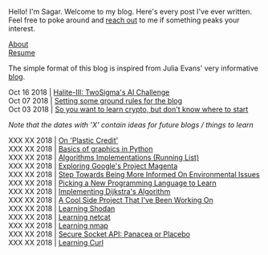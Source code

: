 Hello! I'm Sagar. Welcome to my blog. Here's every post I've ever written. Feel free to poke around and [reach out](mailto:sagar314p@gmail.com) to me if something peaks your interest.  

[About](/blog/about.md)  
[Resume](/blog/Resume.pdf)  
  
The simple format of this blog is inspired from Julia Evans' very informative [blog](https://jvns.ca/).  

Oct 16  2018 | [Halite-III: TwoSigma's AI Challenge](/blog/halite3.md)  
Oct 07  2018 | [Setting some ground rules for the blog](/blog/ground_rules.md)  
Oct 03  2018 | [So you want to learn crypto, but don't know where to start](/blog/cryptopals.md)  

*Note that the dates with 'X' contain ideas for future blogs / things to learn*  

XXX XX  2018 | [On 'Plastic Credit'](/blog/plasticcredit.md)  
XXX XX  2018 | [Basics of graphics in Python](/blog/pyqt.md)  
XXX XX  2018 | [Algorithms Implementations (Running List)](/blog/implementAlgo.md)  
XXX XX  2018 | [Exploring Google's Project Magenta](/blog/magenta.md)  
XXX XX  2018 | [Step Towards Being More Informed On Environmental Issues](/blog/environment.md)  
XXX XX  2018 | [Picking a New Programming Language to Learn](/blog/language1.md)  
XXX XX  2018 | [Implementing Dijkstra's Algorithm](/blog/dijkstra.md)  
XXX XX  2018 | [A Cool Side Project That I've Been Working On](/blog/quaternion.md)  
XXX XX  2018 | [Learning Shodan](/blog/shodan.md)  
XXX XX  2018 | [Learning netcat](/blog/netcat.md)  
XXX XX  2018 | [Learning nmap](/blog/nmap.md)  
XXX XX  2018 | [Secure Socket API: Panacea or Placebo](/blog/ssa.md)  
XXX XX  2018 | [Learning Curl](/blog/curl.md)  
